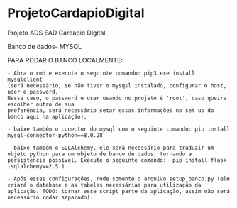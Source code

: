 # ProjetoCardapioDigital
Projeto ADS EAD Cardápio Digital


Banco de dados- MYSQL

PARA RODAR O BANCO LOCALMENTE:

    - Abra o cmd e execute o seguinte comando: pip3.exe install mysqlclient
    (será necessário, se não tiver o mysqsl instalado, configurar o host, user e password.
    Nesse caso, o password e user usando no projeto é 'root', caso queira escolher outro de sua
    preferência, será necessário setar essas informações no set up do banco aqui na aplicação).

    - baixe também o conector do mysql com o seguinte comando: pip install mysql-connector-python==8.0.28

    - baixe também o SQLAlchemy, ele será necessário para traduzir um objeto python para um objeto de banco de dados, tornando a persistência possível. Execute o seguinte comando:  pip install flask -sqlalchemy==2.5.1

    - Após essas configurações, rode somente o arquivo setup_banco.py (ele criará o database e as tabelas necessárias para utilização da aplicação. TODO: tornar esse script parte da aplicação, assim não será necessário rodar separado).
